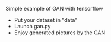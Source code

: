 Simple example of GAN with tensorflow

- Put your dataset in "data"
- Launch gan.py
- Enjoy generated pictures by the GAN
